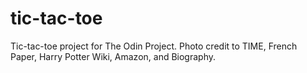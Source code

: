 # tic-tac-toe
Tic-tac-toe project for The Odin Project. Photo credit to TIME, French Paper, Harry Potter Wiki, Amazon, and Biography.